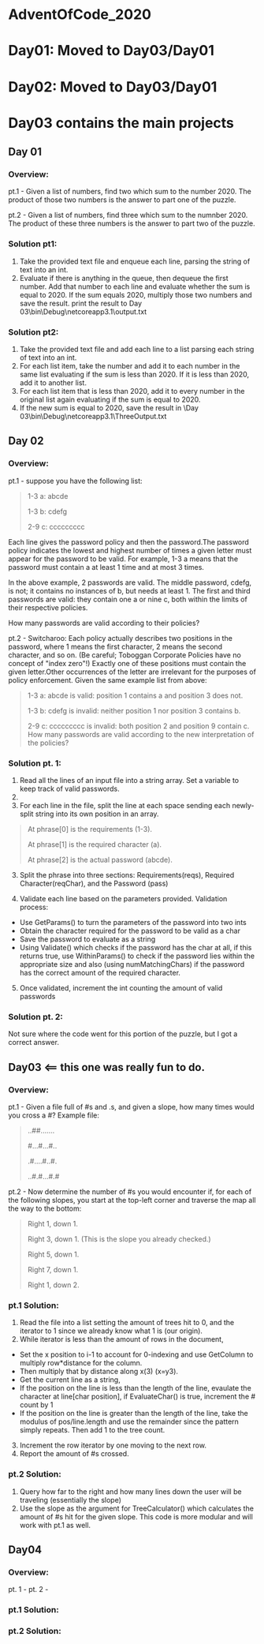 # AdventOfCode_2020
# Day01: Moved to Day03/Day01
# Day02: Moved to Day03/Day01
# Day03 contains the main projects
## Day 01

### Overview:
pt.1 - Given a list of numbers, find two which sum to the number 2020. The product of those two numbers is the answer to part one of the puzzle.

pt.2 - Given a list of numbers, find three which sum to the numnber 2020. The product of these three numbers is the answer to part two of the puzzle.

### Solution pt1:
1. Take the provided text file and enqueue each line, parsing the string of text into an int.
2. Evaluate if there is anything in the queue, then dequeue the first number. Add that number to each line and evaluate whether the sum is equal to 2020. If the sum equals 2020, multiply those two numbers and save the result. print the result to Day 03\bin\Debug\netcoreapp3.1\output.txt

### Solution pt2:
1. Take the provided text file and add each line to a list parsing each string of text into an int.
2. For each list item, take the number and add it to each number in the same list evaluating if the sum is less than 2020. If it is less than 2020, add it to another list.
3. For each list item that is less than 2020, add it to every number in the original list again evaluating if the sum is equal to 2020.
4. If the new sum is equal to 2020, save the result in \Day 03\bin\Debug\netcoreapp3.1\ThreeOutput.txt

## Day 02

### Overview:
pt.1 - suppose you have the following list:
> 1-3 a: abcde
>
> 1-3 b: cdefg
>
> 2-9 c: ccccccccc

Each line gives the password policy and then the password.The password policy indicates the lowest and highest number of times a given letter must appear for the password to be valid. For example, 1-3 a means that the password must contain a at least 1 time and at most 3 times.

In the above example, 2 passwords are valid. The middle password, cdefg, is not; it contains no instances of b, but needs at least 1. The first and third passwords are valid: they contain one a or nine c, both within the limits of their respective policies.

How many passwords are valid according to their policies?

pt.2 - Switcharoo: Each policy actually describes two positions in the password, where 1 means the first character, 2 means the second character, and so on. (Be careful; Toboggan Corporate Policies have no concept of "index zero"!) Exactly one of these positions must contain the given letter.Other occurrences of the letter are irrelevant for the purposes of policy enforcement.
Given the same example list from above:
> 1-3 a: abcde is valid: position 1 contains a and position 3 does not.
> 
> 1-3 b: cdefg is invalid: neither position 1 nor position 3 contains b.
> 
> 2-9 c: ccccccccc is invalid: both position 2 and position 9 contain c.
How many passwords are valid according to the new interpretation of the policies?

### Solution pt. 1:
1. Read all the lines of an input file into a string array. Set a variable to keep track of valid passwords.
2. 
3. For each line in the file, split the line at each space sending each newly-split string into its own position in an array.

> At phrase[0] is the requirements (1-3).
>
> At phrase[1] is the required character (a).
>
> At phrase[2] is the actual password (abcde).

3. Split the phrase into three sections: Requirements(reqs), Required Character(reqChar), and the Password (pass)

4. Validate each line based on the parameters provided. Validation process: 

 - Use GetParams() to turn the parameters of the password into two ints
 - Obtain the character required for the password to be valid as a char
 - Save the password to evaluate as a string
 - Using Validate() which checks if the password has the char at all, if this returns true, use WithinParams() to check if the password lies within the appropriate size and also (using numMatchingChars) if the password has the correct amount of the required character.

5. Once validated, increment the int counting the amount of valid passwords

### Solution pt. 2:
Not sure where the code went for this portion of the puzzle, but I got a correct answer.

## Day03 <== this one was really fun to do.
### Overview:
pt.1 - Given a file full of #s and .s, and given a slope, how many times would you cross a #?
Example file:
> ..##.......
> 
> #...#...#..
> 
> .#....#..#.
>
> ..#.#...#.#

pt.2 - Now determine the number of #s you would encounter if, for each of the following slopes, you start at the top-left corner and traverse the map all the way to the bottom:
> Right 1, down 1.
> 
> Right 3, down 1. (This is the slope you already checked.)
> 
> Right 5, down 1.
> 
> Right 7, down 1.
> 
> Right 1, down 2.

### pt.1 Solution:
1. Read the file into a list setting the amount of trees hit to 0, and the iterator to 1 since we already know what 1 is (our origin).
2. While iterator is less than the amount of rows in the document, 
  - Set the x position to i-1 to account for 0-indexing and use GetColumn to multiply row\*distance for the column.
  - Then multiply that by distance along x(3) (x=y3).
  - Get the current line as a string,
  - If the position on the line is less than the length of the line, evaulate the character at line\[char position\], if EvaluateChar() is true, increment the # count by 1
  - If the position on the line is greater than the length of the line, take the modulus of pos/line.length and use the remainder since the pattern simply repeats. Then add 1 to the tree count.
3. Increment the row iterator by one moving to the next row.
4. Report the amount of #s crossed.

### pt.2 Solution:
1. Query how far to the right and how many lines down the user will be traveling (essentially the slope)
2. Use the slope as the argument for TreeCalculator() which calculates the amount of #s hit for the given slope. This code is more modular and will work with pt.1 as well.

## Day04

### Overview:
pt. 1 -
pt. 2 -

### pt.1 Solution:
### pt.2 Solution:
